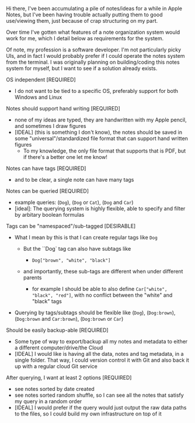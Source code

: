 Hi there, I've been accumulating a pile of notes/ideas for a while in Apple Notes, but I've been having trouble actually putting them to good use/viewing them, just because of crap structuring on my part.

Over time I've gotten what features of a note organization system would work for me, which I detail below as requirements for the system.

Of note, my profession is a software developer. I'm not particularly picky UIs, and in fact I would probably prefer if I could operate
the notes system from the terminal. I was originally planning on building/coding this notes system for myself, but I want to see
if a solution already exists.

OS independent [REQUIRED]

- I do not want to be tied to a specific OS, preferably support for both Windows and Linux

Notes should support hand writing [REQUIRED]

- none of my ideas are typed, they are handwritten with my Apple pencil, and sometimes I draw figures
- [IDEAL] (this is something I don't know), the notes should be saved in some "universal"/standardized file format that can support hand written figures
  - To my knowledge, the only file format that supports that is PDF, but if there's a better one let me know!

Notes can have tags [REQUIRED]

- and to be clear, a single note can have many tags

Notes can be queried [REQUIRED]

- example queries: (`Dog`), (`Dog` or `Cat`), (`Dog` and `Car`)
- [ideal]: The querying system is highly flexible, able to specify and filter by arbitary boolean formulas

Tags can be "namespaced"/sub-tagged [DESIRABLE]

- What I mean by this is that I can create regular tags like `Dog`

  - But the ``Dog` tag can also have subtags like

    - `Dog["brown", "white", "black"]`

  - and importantly, these sub-tags are different when under different parents

    - for example I should be able to also define
      `Car["white", "black", "red"]`, with no conflict between the "white" and "black" tags

- Querying by tags/subtags should be flexible like
  (`Dog`), (`Dog:brown`), (`Dog:brown` and `Car:brown`), (`Dog:brown` or `Car`)

Should be easily backup-able [REQUIRED]

- Some type of way to export/backup all my notes and metadata to either a different computer/drive/the Cloud
- [IDEAL] I would like is having all the data, notes and tag metadata, in a single folder. That way, I could version control it with Git and also back it up with a regular cloud Git service

After querying, I want at least 2 options [REQUIRED]

- see notes sorted by date created
- see notes sorted random shuffle, so I can see all the notes that satisfy my query in a random order
- [IDEAL] I would prefer if the query would just output the raw data paths to the files, so I could build my own infrastructure on top of it
